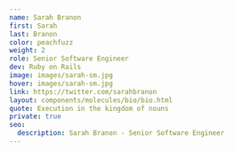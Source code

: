 ```yaml
---
name: Sarah Branon
first: Sarah
last: Branon
color: peachfuzz
weight: 2
role: Senior Software Engineer
dev: Ruby on Rails
image: images/sarah-sm.jpg
hover: images/sarah-sm.jpg
link: https://twitter.com/sarahbranon
layout: components/molecules/bio/bio.html
quote: Execution in the kingdom of nouns
private: true
seo:
  description: Sarah Branon - Senior Software Engineer
---
```

